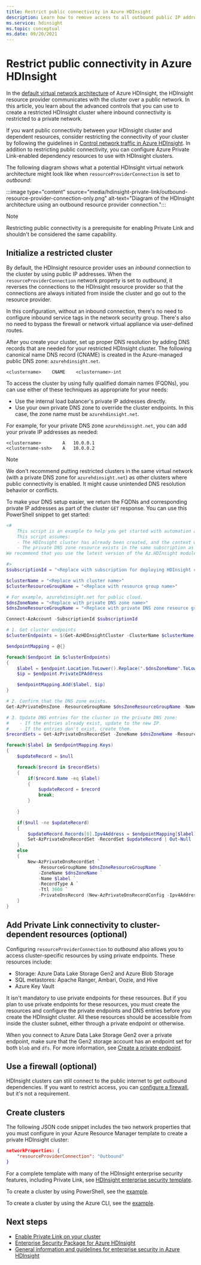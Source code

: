 ```yaml
---
title: Restrict public connectivity in Azure HDInsight
description: Learn how to remove access to all outbound public IP addresses.
ms.service: hdinsight
ms.topic: conceptual
ms.date: 09/20/2021
---
```


# Restrict public connectivity in Azure HDInsight

In the [default virtual network architecture](./hdinsight-virtual-network-architecture.md) of Azure HDInsight, the HDInsight resource provider communicates with the cluster over a public network. In this article, you learn about the advanced controls that you can use to create a restricted HDInsight cluster where inbound connectivity is restricted to a private network. 

If you want public connectivity between your HDInsight cluster and dependent resources, consider restricting the connectivity of your cluster by following the guidelines in [Control network traffic in Azure HDInsight](./control-network-traffic.md). In addition to restricting public connectivity, you can configure Azure Private Link-enabled dependency resources to use with HDInsight clusters.

The following diagram shows what a potential HDInsight virtual network architecture might look like when `resourceProviderConnection` is set to *outbound*:

:::image type="content" source="media/hdinsight-private-link/outbound-resource-provider-connection-only.png" alt-text="Diagram of the HDInsight architecture using an outbound resource provider connection.":::

> [!NOTE]
> Restricting public connectivity is a prerequisite for enabling Private Link and shouldn't be considered the same capability.

## Initialize a restricted cluster

By default, the HDInsight resource provider uses an *inbound* connection to the cluster by using public IP addresses. When the `resourceProviderConnection` network property is set to *outbound*, it reverses the connections to the HDInsight resource provider so that the connections are always initiated from inside the cluster and go out to the resource provider. 

In this configuration, without an inbound connection, there's no need to configure inbound service tags in the network security group. There's also no need to bypass the firewall or network virtual appliance via user-defined routes.

After you create your cluster, set up proper DNS resolution by adding DNS records that are needed for your restricted HDInsight cluster. The following canonical name DNS record (CNAME) is created in the Azure-managed public DNS zone: `azurehdinsight.net`.

```dns
<clustername>    CNAME    <clustername>-int
```

To access the cluster by using fully qualified domain names (FQDNs), you can use either of these techniques as appropriate for your needs:

- Use the internal load balancer's private IP addresses directly.
- Use your own private DNS zone to override the cluster endpoints. In this case, the zone name must be `azurehdinsight.net`.

For example, for your private DNS zone `azurehdinsight.net`, you can add your private IP addresses as needed:

```dns
<clustername>        A   10.0.0.1
<clustername-ssh>    A   10.0.0.2
```

> [!NOTE]
> We don't recommend putting restricted clusters in the same virtual network (with a private DNS zone for `azurehdinsight.net`) as other clusters where public connectivity is enabled. It might cause unintended DNS resolution behavior or conflicts.

To make your DNS setup easier, we return the FQDNs and corresponding private IP addresses as part of the cluster `GET` response. You can use this PowerShell snippet to get started:

```powershell
<#
    This script is an example to help you get started with automation and can be adjusted based on your needs.
    This script assumes:
    - The HDInsight cluster has already been created, and the context where this script is run has permissions to read/write resources in the same resource group.
    - The private DNS zone resource exists in the same subscription as the HDInsight cluster.
We recommend that you use the latest version of the Az.HDInsight module.

#>
$subscriptionId = "<Replace with subscription for deploying HDInsight clusters, and containing private DNS zone resource>"

$clusterName = "<Replace with cluster name>"
$clusterResourceGroupName = "<Replace with resource group name>"

# For example, azurehdinsight.net for public cloud.
$dnsZoneName = "<Replace with private DNS zone name>"
$dnsZoneResourceGroupName = "<Replace with private DNS zone resource group name>"

Connect-AzAccount -SubscriptionId $subscriptionId

# 1. Get cluster endpoints
$clusterEndpoints = $(Get-AzHDInsightCluster -ClusterName $clusterName ` -ResourceGroupName $clusterResourceGroupName).ConnectivityEndpoints

$endpointMapping = @{}

foreach($endpoint in $clusterEndpoints)
{
    $label = $endpoint.Location.ToLower().Replace(".$dnsZoneName".ToLower(), "")
    $ip = $endpoint.PrivateIPAddress

    $endpointMapping.Add($label, $ip)
}

# 2. Confirm that the DNS zone exists.
Get-AzPrivateDnsZone -ResourceGroupName $dnsZoneResourceGroupName -Name $dnsZoneName -ErrorAction Stop

# 3. Update DNS entries for the cluster in the private DNS zone:
#    - If the entries already exist, update to the new IP.
#    - If the entries don't exist, create them.
$recordSets = Get-AzPrivateDnsRecordSet -ZoneName $dnsZoneName -ResourceGroupName $dnsZoneResourceGroupName -RecordType A

foreach($label in $endpointMapping.Keys)
{
    $updateRecord = $null

    foreach($record in $recordSets)
    {
        if($record.Name -eq $label)
        {
            $updateRecord = $record
            break;
        }
        
    }

    if($null -ne $updateRecord)
    {
        $updateRecord.Records[0].Ipv4Address = $endpointMapping[$label]
        Set-AzPrivateDnsRecordSet -RecordSet $updateRecord | Out-Null
    }
    else
    {
        New-AzPrivateDnsRecordSet `
            -ResourceGroupName $dnsZoneResourceGroupName `
            -ZoneName $dnsZoneName `
            -Name $label `
            -RecordType A `
            -Ttl 3600 `
            -PrivateDnsRecord (New-AzPrivateDnsRecordConfig -Ipv4Address $endpointMapping[$label]) | Out-Null
    }
}

```

## Add Private Link connectivity to cluster-dependent resources (optional)

Configuring `resourceProviderConnection` to *outbound* also allows you to access cluster-specific resources by using private endpoints. These resources include:

- Storage: Azure Data Lake Storage Gen2 and Azure Blob Storage
- SQL metastores: Apache Ranger, Ambari, Oozie, and Hive
- Azure Key Vault 

It isn't mandatory to use private endpoints for these resources. But if you plan to use private endpoints for these resources, you must create the resources and configure the private endpoints and DNS entries before you create the HDInsight cluster. All these resources should be accessible from inside the cluster subnet, either through a private endpoint or otherwise.

When you connect to Azure Data Lake Storage Gen2 over a private endpoint, make sure that the Gen2 storage account has an endpoint set for both `blob` and `dfs`. For more information, see [Create a private endpoint](../private-link/create-private-endpoint-portal.md).

## Use a firewall (optional)
HDInsight clusters can still connect to the public internet to get outbound dependencies. If you want to restrict access, you can [configure a firewall](./hdinsight-restrict-outbound-traffic.md), but it's not a requirement.

## Create clusters

The following JSON code snippet includes the two network properties that you must configure in your Azure Resource Manager template to create a private HDInsight cluster:

```json
networkProperties: {
    "resourceProviderConnection": "Outbound"
}
```

For a complete template with many of the HDInsight enterprise security features, including Private Link, see [HDInsight enterprise security template](https://github.com/Azure-Samples/hdinsight-enterprise-security/tree/main/ESP-HIB-PL-Template).

To create a cluster by using PowerShell, see the [example](/powershell/module/az.hdinsight/new-azhdinsightcluster#example-4--create-an-azure-hdinsight-cluster-with-relay-outbound-and-private-link-feature).

To create a cluster by using the Azure CLI, see the [example](/cli/azure/hdinsight#az-hdinsight-create-examples).

## Next steps

* [Enable Private Link on your cluster](./hdinsight-private-link.md)
* [Enterprise Security Package for Azure HDInsight](enterprise-security-package.md)
* [General information and guidelines for enterprise security in Azure HDInsight](./domain-joined/general-guidelines.md)
